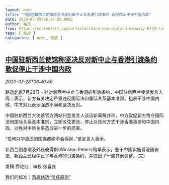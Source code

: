 ```yaml
---
layout: post
title: "中国驻新西兰使馆称坚决反对新中止与香港引渡条约 敦促停止干涉中国内政"
date: 2020-07-28T06:54:50.000Z
author: 路透
from: https://cn.reuters.com/article/china-new-zealand-embassy-0728-tues-idCNKCS24T0OI
tags: [ 路透 ]
categories: [ news, 路透 ]
---
```

<!--1595919290000-->
[中国驻新西兰使馆称坚决反对新中止与香港引渡条约 敦促停止干涉中国内政](https://cn.reuters.com/article/china-new-zealand-embassy-0728-tues-idCNKCS24T0OI)
------

<div>
<div><i>2020-07-28T06:40:46</i></div><div class="StandardArticleBody_body"><p>路透北京7月28日 - 针对新西兰中止与香港的引渡条约，中国驻新西兰使馆发言人周二表示，新方有关决定严重违反国际法和国际关系基本准则，粗暴干涉中国内政，中方对此表示强烈不满和坚决反对。 </p><p>中国驻新西兰大使馆官方网站刊登发言人谈话新闻稿并称，中方敦促新方恪守国际法和国际关系基本准则，立即改弦更张，停止以任何方式干涉香港事务和中国内政，以免对中新关系造成进一步的损害。 </p><p>“任何对华施压的图谋都绝不会得逞，”该发言人表示。 </p><p>新西兰副总理及外长彼得斯(Winston Peters)稍早表示，鉴于中国实施香港国安法，新西兰已经中止了与香港的引渡条约，并做出了一些其他调整。(完) </p><div class="Attribution_container"><div class="Attribution_attribution"><p class="Attribution_content">发稿 乔艳红；审校 张喜良 </p></div></div><div class="StandardArticleBody_trustBadgeContainer"><span class="StandardArticleBody_trustBadgeTitle">我们的标准：</span><span class="trustBadgeUrl"><a href="https://www.thomsonreuters.cn/content/dam/openweb/documents/pdf/china/brochures/about-us-1.pdf">汤森路透“信任原则”</a></span></div></div>
</div>
